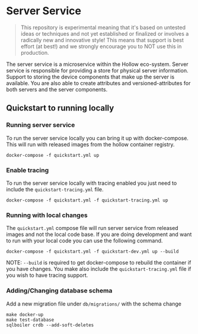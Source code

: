 # Server Service

> This repository is experimental meaning that it's based on untested ideas or techniques and not yet established or finalized or involves a radically new and innovative style!
> This means that support is best effort (at best!) and we strongly encourage you to NOT use this in production.

The server service is a microservice within the Hollow eco-system. Server service is responsible for providing a store for physical server information. Support to storing the device components that make up the server is available. You are also able to create attributes and versioned-attributes for both servers and the server components.

## Quickstart to running locally

### Running server service

To run the server service locally you can bring it up with docker-compose. This will run with released images from the hollow container registry.

```
docker-compose -f quickstart.yml up
```
### Enable tracing

To run the server service locally with tracing enabled you just need to include the `quickstart-tracing.yml` file.

```
docker-compose -f quickstart.yml -f quickstart-tracing.yml up
```

### Running with local changes

The `quickstart.yml` compose file will run server service from released images and not the local code base. If you are doing development and want to run with your local code you can use the following command.

```
docker-compose -f quickstart.yml -f quickstart-dev.yml up --build
```

NOTE: `--build` is required to get docker-compose to rebuild the container if you have changes. You make also include the `quickstart-tracing.yml` file if you wish to have tracing support.


### Adding/Changing database schema

Add a new migration file under `db/migrations/` with the schema change

```
make docker-up
make test-database
sqlboiler crdb --add-soft-deletes
```
